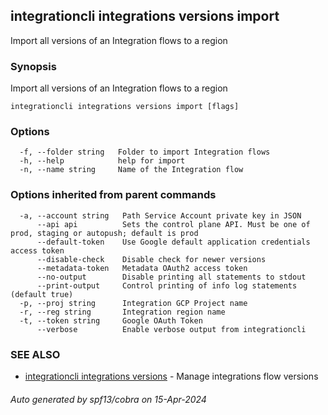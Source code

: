 ## integrationcli integrations versions import

Import all versions of an Integration flows to a region

### Synopsis

Import all versions of an Integration flows to a region

```
integrationcli integrations versions import [flags]
```

### Options

```
  -f, --folder string   Folder to import Integration flows
  -h, --help            help for import
  -n, --name string     Name of the Integration flow
```

### Options inherited from parent commands

```
  -a, --account string   Path Service Account private key in JSON
      --api api          Sets the control plane API. Must be one of prod, staging or autopush; default is prod
      --default-token    Use Google default application credentials access token
      --disable-check    Disable check for newer versions
      --metadata-token   Metadata OAuth2 access token
      --no-output        Disable printing all statements to stdout
      --print-output     Control printing of info log statements (default true)
  -p, --proj string      Integration GCP Project name
  -r, --reg string       Integration region name
  -t, --token string     Google OAuth Token
      --verbose          Enable verbose output from integrationcli
```

### SEE ALSO

* [integrationcli integrations versions](integrationcli_integrations_versions.md)	 - Manage integrations flow versions

###### Auto generated by spf13/cobra on 15-Apr-2024
